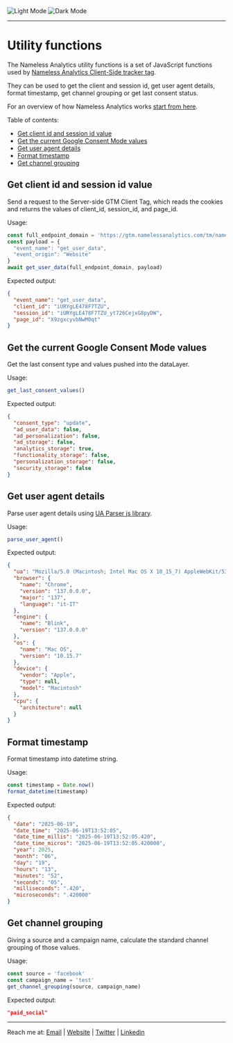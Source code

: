 <img src="https://github.com/user-attachments/assets/93640f49-d8fb-45cf-925e-6b7075f83927#gh-light-mode-only" alt="Light Mode" />
<img src="https://github.com/user-attachments/assets/71380a65-3419-41f4-ba29-2b74c7e6a66b#gh-dark-mode-only" alt="Dark Mode" />

---

# Utility functions
The Nameless Analytics utility functions is a set of JavaScript functions used by [Nameless Analytics Client-Side tracker tag](https://github.com/tommasomoretti/nameless-analytics-client-side-tracker-tag/). 

They can be used to get the client and session id, get user agent details, format timestamp, get channel grouping or get last consent status.

For an overview of how Nameless Analytics works [start from here](https://github.com/tommasomoretti/nameless-analytics/).

Table of contents:
- [Get client id and session id value](#get-client-id-and-session-id-value)
- [Get the current Google Consent Mode values](#get-the-current-google-consent-mode-values)
- [Get user agent details](#get-user-agent-details)
- [Format timestamp](#format-timestamp)
- [Get channel grouping](#get-channel-grouping)



## Get client id and session id value 
Send a request to the Server-side GTM Client Tag, which reads the cookies and returns the values of client_id, session_id, and page_id.

Usage:

```javascript
const full_endpoint_domain = 'https://gtm.namelessanalytics.com/tm/nameless'
const payload = {
  "event_name": "get_user_data", 
  "event_origin": "Website"
}
await get_user_data(full_endpoint_domain, payload)
```

Expected output:
```json
{
  "event_name": "get_user_data",
  "client_id": "iURYgLE478F7TZU",
  "session_id": "iURYgLE478F7TZU_yt726CejxG8pyDW",
  "page_id": "X9zgxcyvbNwM0qt"
}
```



## Get the current Google Consent Mode values
Get the last consent type and values pushed into the dataLayer.

Usage:
```javascript
get_last_consent_values()
```

Expected output:
```json
{
  "consent_type": "update",
  "ad_user_data": false,
  "ad_personalization": false,
  "ad_storage": false,
  "analytics_storage": true,
  "functionality_storage": false,
  "personalization_storage": false,
  "security_storage": false
}
```



## Get user agent details
Parse user agent details using [UA Parser js library](https://www.jsdelivr.com/package/npm/ua-parser-js).

Usage:
```javascript
parse_user_agent()
```

Expected output:
```json
{
  "ua": "Mozilla/5.0 (Macintosh; Intel Mac OS X 10_15_7) AppleWebKit/537.36 (KHTML, like Gecko) Chrome/137.0.0.0 Safari/537.36",
  "browser": {
    "name": "Chrome",
    "version": "137.0.0.0",
    "major": "137",
    "language": "it-IT"
  },
  "engine": {
    "name": "Blink",
    "version": "137.0.0.0"
  },
  "os": {
    "name": "Mac OS",
    "version": "10.15.7"
  },
  "device": {
    "vendor": "Apple",
    "type": null,
    "model": "Macintosh"
  },
  "cpu": {
    "architecture": null
  }
}
```



## Format timestamp
Format timestamp into datetime string.

Usage:
```javascript
const timestamp = Date.now()
format_datetime(timestamp)
```

Expected output:
```json
{
  "date": "2025-06-19",
  "date_time": "2025-06-19T13:52:05",
  "date_time_millis": "2025-06-19T13:52:05.420",
  "date_time_micros": "2025-06-19T13:52:05.420000",
  "year": 2025,
  "month": "06",
  "day": "19",
  "hours": "13",
  "minutes": "52",
  "seconds": "05",
  "milliseconds": ".420",
  "microseconds": ".420000"
}
```



## Get channel grouping 
Giving a source and a campaign name, calculate the standard channel grouping of those values.

Usage:
```javascript
const source = 'facebook'
const campaign_name = 'test'
get_channel_grouping(source, campaign_name)
```

Expected output:
```json
"paid_social"
```


---

Reach me at: [Email](mailto:hello@tommasomoretti.com) | [Website](https://tommasomoretti.com/?utm_source=github.com&utm_medium=referral&utm_campaign=nameless_analytics) | [Twitter](https://twitter.com/tommoretti88) | [Linkedin](https://www.linkedin.com/in/tommasomoretti/)
